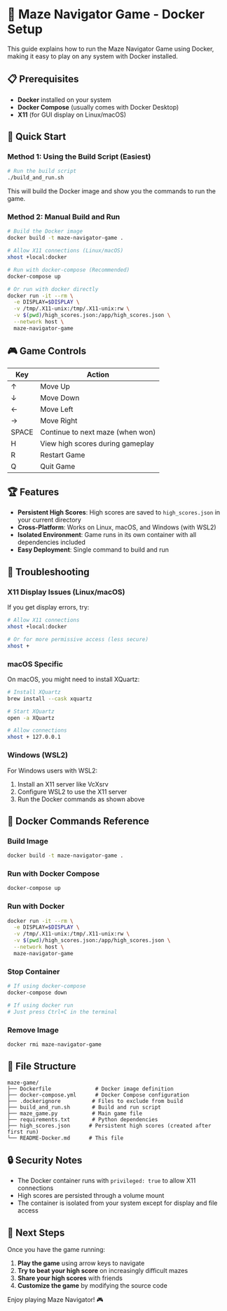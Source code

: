 # 🐳 Maze Navigator Game - Docker Setup

This guide explains how to run the Maze Navigator Game using Docker, making it easy to play on any system with Docker installed.

## 📋 Prerequisites

- **Docker** installed on your system
- **Docker Compose** (usually comes with Docker Desktop)
- **X11** (for GUI display on Linux/macOS)

## 🚀 Quick Start

### Method 1: Using the Build Script (Easiest)

```bash
# Run the build script
./build_and_run.sh
```

This will build the Docker image and show you the commands to run the game.

### Method 2: Manual Build and Run

```bash
# Build the Docker image
docker build -t maze-navigator-game .

# Allow X11 connections (Linux/macOS)
xhost +local:docker

# Run with docker-compose (Recommended)
docker-compose up

# Or run with docker directly
docker run -it --rm \
  -e DISPLAY=$DISPLAY \
  -v /tmp/.X11-unix:/tmp/.X11-unix:rw \
  -v $(pwd)/high_scores.json:/app/high_scores.json \
  --network host \
  maze-navigator-game
```

## 🎮 Game Controls

| Key | Action |
|-----|--------|
| ↑ | Move Up |
| ↓ | Move Down |
| ← | Move Left |
| → | Move Right |
| SPACE | Continue to next maze (when won) |
| H | View high scores during gameplay |
| R | Restart Game |
| Q | Quit Game |

## 🏆 Features

- **Persistent High Scores**: High scores are saved to `high_scores.json` in your current directory
- **Cross-Platform**: Works on Linux, macOS, and Windows (with WSL2)
- **Isolated Environment**: Game runs in its own container with all dependencies included
- **Easy Deployment**: Single command to build and run

## 🔧 Troubleshooting

### X11 Display Issues (Linux/macOS)

If you get display errors, try:

```bash
# Allow X11 connections
xhost +local:docker

# Or for more permissive access (less secure)
xhost +
```

### macOS Specific

On macOS, you might need to install XQuartz:

```bash
# Install XQuartz
brew install --cask xquartz

# Start XQuartz
open -a XQuartz

# Allow connections
xhost + 127.0.0.1
```

### Windows (WSL2)

For Windows users with WSL2:

1. Install an X11 server like VcXsrv
2. Configure WSL2 to use the X11 server
3. Run the Docker commands as shown above

## 🐳 Docker Commands Reference

### Build Image
```bash
docker build -t maze-navigator-game .
```

### Run with Docker Compose
```bash
docker-compose up
```

### Run with Docker
```bash
docker run -it --rm \
  -e DISPLAY=$DISPLAY \
  -v /tmp/.X11-unix:/tmp/.X11-unix:rw \
  -v $(pwd)/high_scores.json:/app/high_scores.json \
  --network host \
  maze-navigator-game
```

### Stop Container
```bash
# If using docker-compose
docker-compose down

# If using docker run
# Just press Ctrl+C in the terminal
```

### Remove Image
```bash
docker rmi maze-navigator-game
```

## 📁 File Structure

```
maze-game/
├── Dockerfile              # Docker image definition
├── docker-compose.yml      # Docker Compose configuration
├── .dockerignore          # Files to exclude from build
├── build_and_run.sh       # Build and run script
├── maze_game.py           # Main game file
├── requirements.txt       # Python dependencies
├── high_scores.json      # Persistent high scores (created after first run)
└── README-Docker.md      # This file
```

## 🔒 Security Notes

- The Docker container runs with `privileged: true` to allow X11 connections
- High scores are persisted through a volume mount
- The container is isolated from your system except for display and file access

## 🎯 Next Steps

Once you have the game running:

1. **Play the game** using arrow keys to navigate
2. **Try to beat your high score** on increasingly difficult mazes
3. **Share your high scores** with friends
4. **Customize the game** by modifying the source code

Enjoy playing Maze Navigator! 🎮 